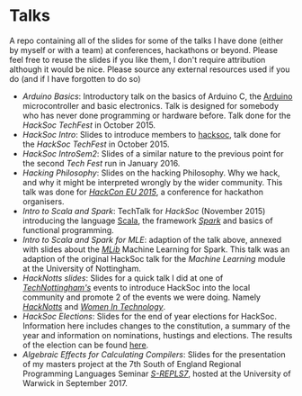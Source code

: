 # Talks
A repo containing all of the slides for some of the talks I have done (either by myself or with a team) at conferences, hackathons or beyond. Please feel free to reuse the slides if you like them, I don't require attribution although it would be nice. Please source any external resources used if you do (and if I have forgotten to do so)

* _Arduino Basics_: Introductory talk on the basics of Arduino C, the [Arduino](https://www.arduino.cc/) microcontroller and basic electronics. Talk is designed for somebody who has never done programming or hardware before. Talk done for the _HackSoc TechFest_ in October 2015.
* _HackSoc Intro_: Slides to introduce members to [hacksoc](http://hacksocnotts.co.uk/), talk done for the _HackSoc TechFest_ in October 2015.
* _HackSoc IntroSem2_: Slides of a similar nature to the previous point for the second _Tech Fest_ run in January 2016.
* _Hacking Philosophy_: Slides on the hacking Philosophy. Why we hack, and why it might be interpreted wrongly by the wider community. This talk was done for [_HackCon EU 2015_](http://hackcon.eu/), a conference for hackathon organisers.
* _Intro to Scala and Spark_: TechTalk for _HackSoc_ (November 2015) introducing the language [Scala](http://www.scala-lang.org/), the framework [_Spark_](https://spark.apache.org/) and basics of functional programming.
* _Intro to Scala and Spark for MLE_: adaption of the talk above, annexed with slides about the [_MLib_](https://spark.apache.org/mllib/) Machine Learning for Spark. This talk was an adaption of the original HackSoc talk for the _Machine Learning_ module at the University of Nottingham. 
* _HackNotts slides_: Slides for a quick talk I did at one of [_TechNottingham's_](http://www.technottingham.com/) events to introduce HackSoc into the local community and promote 2 of the events we were doing. Namely [_HackNotts_](http://hacknotts.com/) and [_Women In Technology_](http://2016.inspirewit.com/). 
* _HackSoc Elections_: Slides for the end of year elections for HackSoc. Information here includes changes to the constitution, a summary of the year and information on nominations, hustings and elections. The results of the election can be found [here](http://hacksocnotts.co.uk/2016/03/11/HackSoc-Elections-And-End-Of-Year-Summary.html).
* _Algebraic Effects for Calculating Compilers_: Slides for the presentation of my masters project at the 7th South of England Regional Programming Languages Seminar [_S-REPLS7_](https://www2.warwick.ac.uk/fac/sci/dcs/events/srepls7/programme), hosted at the University of Warwick in September 2017.
